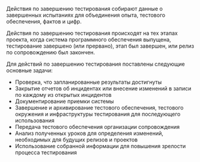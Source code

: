 Действия по завершению тестирования собирают данные о завершенных испытаниях для объединения опыта, тестового обеспечения, фактов и цифр.

Действия по завершению тестирования происходят на тех этапах проекта, когда система программного обеспечения выпущена,
тестирование завершено (или прервано), этап был завершен, или релиз по сопровождению был закончен.

Для действий по завершению тестирования поставлены следующие основные
задачи:

- Проверка, что запланированные результаты достигнуты
- Закрытие отчетов об инцидентах или внесение изменений в записи по каждому из открытых инцидентов
- Документирование приемки системы
- Завершение и архивирование тестового обеспечения, тестового окружения и инфраструктуры тестирования для последующего использования
- Передача тестового обеспечения организации сопровождения
- Анализ полученных уроков для определения изменений, необходимых для будущих релизов и проектов
- Использование собранной информации для повышения зрелости процесса
  тестирования
